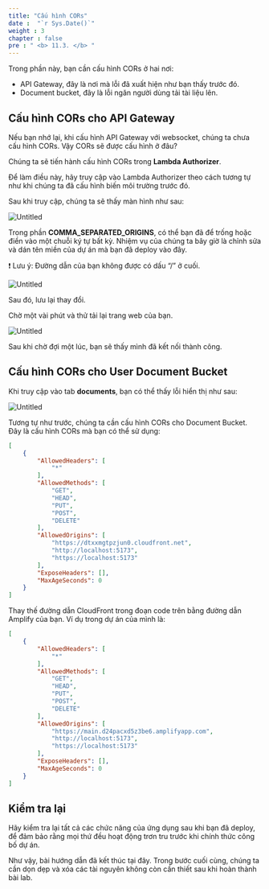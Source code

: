 ```yaml
---
title: "Cấu hình CORs"
date :  "`r Sys.Date()`" 
weight : 3
chapter : false
pre : " <b> 11.3. </b> "
---
```


Trong phần này, bạn cần cấu hình CORs ở hai nơi:

- API Gateway, đây là nơi mà lỗi đã xuất hiện như bạn thấy trước đó.
- Document bucket, đây là lỗi ngăn người dùng tải tài liệu lên.

## Cấu hình CORs cho API Gateway

Nếu bạn nhớ lại, khi cấu hình API Gateway với websocket, chúng ta chưa cấu hình CORs. Vậy CORs sẽ được cấu hình ở đâu?

Chúng ta sẽ tiến hành cấu hình CORs trong **Lambda Authorizer**.

Để làm điều này, hãy truy cập vào Lambda Authorizer theo cách tương tự như khi chúng ta đã cấu hình biến môi trường trước đó.

Sau khi truy cập, chúng ta sẽ thấy màn hình như sau:

![Untitled](/images/Lambda%20ac32d7935d7e4ace911b6413f3776394/image%2016.png)

Trong phần **COMMA_SEPARATED_ORIGINS**, có thể bạn đã để trống hoặc điền vào một chuỗi ký tự bất kỳ. Nhiệm vụ của chúng ta bây giờ là chỉnh sửa và dán tên miền của dự án mà bạn đã deploy vào đây.

❗ Lưu ý: Đường dẫn của bạn không được có dấu “/” ở cuối.

![Untitled](/images/Amplify%203cbaff98d368481ca9f4263f39f203c8/image%2019.png)

Sau đó, lưu lại thay đổi.

Chờ một vài phút và thử tải lại trang web của bạn.

![Untitled](/images/Amplify%203cbaff98d368481ca9f4263f39f203c8/image%2020.png)

Sau khi chờ đợi một lúc, bạn sẽ thấy mình đã kết nối thành công.

## Cấu hình CORs cho User Document Bucket

Khi truy cập vào tab **documents**, bạn có thể thấy lỗi hiển thị như sau:

![Untitled](/images/Amplify%203cbaff98d368481ca9f4263f39f203c8/image%2021.png)

Tương tự như trước, chúng ta cần cấu hình CORs cho Document Bucket. Đây là cấu hình CORs mà bạn có thể sử dụng:

```json
[
    {
        "AllowedHeaders": [
            "*"
        ],
        "AllowedMethods": [
            "GET",
            "HEAD",
            "PUT",
            "POST",
            "DELETE"
        ],
        "AllowedOrigins": [
            "https://dtxxmgtpzjun0.cloudfront.net",
            "http://localhost:5173",
            "https://localhost:5173"
        ],
        "ExposeHeaders": [],
        "MaxAgeSeconds": 0
    }
]
```

Thay thế đường dẫn CloudFront trong đoạn code trên bằng đường dẫn Amplify của bạn. Ví dụ trong dự án của mình là:

```json
[
    {
        "AllowedHeaders": [
            "*"
        ],
        "AllowedMethods": [
            "GET",
            "HEAD",
            "PUT",
            "POST",
            "DELETE"
        ],
        "AllowedOrigins": [
            "https://main.d24pacxd5z3be6.amplifyapp.com",
            "http://localhost:5173",
            "https://localhost:5173"
        ],
        "ExposeHeaders": [],
        "MaxAgeSeconds": 0
    }
]
```

## Kiểm tra lại

Hãy kiểm tra lại tất cả các chức năng của ứng dụng sau khi bạn đã deploy, để đảm bảo rằng mọi thứ đều hoạt động trơn tru trước khi chính thức công bố dự án.

Như vậy, bài hướng dẫn đã kết thúc tại đây. Trong bước cuối cùng, chúng ta cần dọn dẹp và xóa các tài nguyên không còn cần thiết sau khi hoàn thành bài lab.

